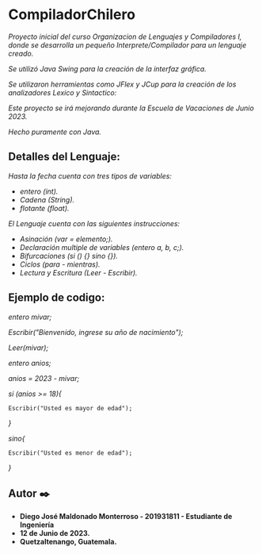 # CompiladorChilero

_Proyecto inicial del curso Organizacion de Lenguajes y Compiladores I, donde se desarrolla un pequeño Interprete/Compilador para un lenguaje creado._

_Se utilizó Java Swing para la creación de la interfaz gráfica._

_Se utilizaron herramientas como JFlex y JCup para la creación de los analizadores Lexico y Sintactico:_

_Este proyecto se irá mejorando durante la Escuela de Vacaciones de Junio 2023._

_Hecho puramente con Java._

## Detalles del Lenguaje:

_Hasta la fecha cuenta con tres tipos de variables:_

* _entero (int)._
* _Cadena (String)._
* _flotante (float)._

_El Lenguaje cuenta con las siguientes instrucciones:_

* _Asinación (var = elemento;)._
* _Declaración multiple de variables (entero a, b, c;)._
* _Bifurcaciones (si () {} sino {})._
* _Ciclos (para - mientras)._
* _Lectura y Escritura (Leer - Escribir)._

## Ejemplo de codigo:

_entero mivar;_

_Escribir("Bienvenido, ingrese su año de nacimiento");_

_Leer(mivar);_

_entero anios;_

_anios = 2023 - mivar;_

_si (anios >= 18){_

    Escribir("Usted es mayor de edad");

_}_

_sino{_

    Escribir("Usted es menor de edad");

_}_

## Autor ✒️

* **Diego José Maldonado Monterroso - 201931811 - Estudiante de Ingeniería**
* **12 de Junio de 2023.** 
* **Quetzaltenango, Guatemala.** 